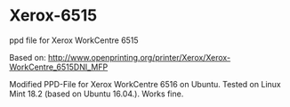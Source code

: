 # Xerox-6515
ppd file for Xerox WorkCentre 6515

Based on: http://www.openprinting.org/printer/Xerox/Xerox-WorkCentre_6515DNI_MFP

Modified PPD-File for Xerox WorkCentre 6516 on Ubuntu.
Tested on Linux Mint 18.2 (based on Ubuntu 16.04.). Works fine.
